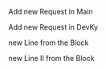 Add new Request in Main



Add new Request in DevKy


new Line from the Block

new Line II from the Block